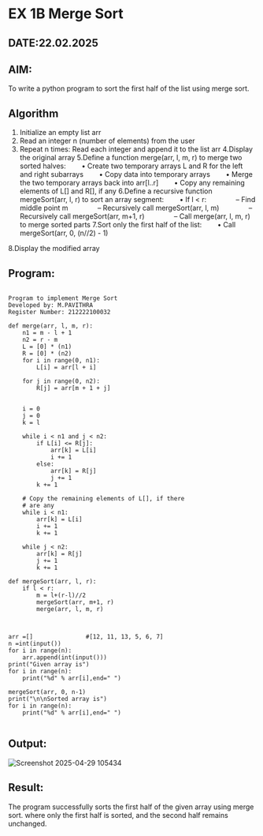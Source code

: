 # EX 1B Merge Sort
## DATE:22.02.2025
## AIM:
To write a python program to sort the first half of the list using merge sort.

## Algorithm
1.  Initialize an empty list arr
2. Read an integer n (number of elements) from the user
3. Repeat n times:
   Read each integer and append it to the list arr
4.Display the original array
5.Define a function merge(arr, l, m, r) to merge two sorted halves:
  • Create two temporary arrays L and R for the left and right subarrays
  • Copy data into temporary arrays
  • Merge the two temporary arrays back into arr[l..r]
  • Copy any remaining elements of L[] and R[], if any
6.Define a recursive function mergeSort(arr, l, r) to sort an array segment:
  • If l < r:
    – Find middle point m
    – Recursively call mergeSort(arr, l, m)
    – Recursively call mergeSort(arr, m+1, r)
    – Call merge(arr, l, m, r) to merge sorted parts
7.Sort only the first half of the list:
  • Call mergeSort(arr, 0, (n//2) - 1)

8.Display the modified array

## Program:
```

Program to implement Merge Sort
Developed by: M.PAVITHRA
Register Number: 212222100032

def merge(arr, l, m, r):
    n1 = m - l + 1
    n2 = r - m
    L = [0] * (n1)
    R = [0] * (n2)
    for i in range(0, n1):
        L[i] = arr[l + i]
 
    for j in range(0, n2):
        R[j] = arr[m + 1 + j]
 

    i = 0     
    j = 0     
    k = l     
 
    while i < n1 and j < n2:
        if L[i] <= R[j]:
            arr[k] = L[i]
            i += 1
        else:
            arr[k] = R[j]
            j += 1
        k += 1
 
    # Copy the remaining elements of L[], if there
    # are any
    while i < n1:
        arr[k] = L[i]
        i += 1
        k += 1
 
    while j < n2:
        arr[k] = R[j]
        j += 1
        k += 1

def mergeSort(arr, l, r):
    if l < r:
        m = l+(r-l)//2
        mergeSort(arr, m+1, r)
        merge(arr, l, m, r)
 
 

arr =[]               #[12, 11, 13, 5, 6, 7]
n =int(input())
for i in range(n):
    arr.append(int(input()))
print("Given array is")
for i in range(n):
    print("%d" % arr[i],end=" ")
 
mergeSort(arr, 0, n-1)
print("\n\nSorted array is")
for i in range(n):
    print("%d" % arr[i],end=" ")
 

```

## Output:

![Screenshot 2025-04-29 105434](https://github.com/user-attachments/assets/acec68d8-eb0f-4efd-83a7-ef3cc24a73e4)


## Result:

The program successfully sorts the first half of the given array using merge sort. where only the first half is sorted, and the second half remains unchanged.
